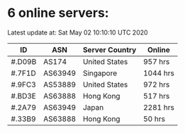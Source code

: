 # 6 online servers:

Latest update at: Sat May 02 10:10:10 UTC 2020

| ID | ASN | Server Country | Online |
| -- | --- | -------------- | ------ |
| #.D09B | AS174 | United States | 957 hrs |
| #.7F1D | AS63949 | Singapore | 1044 hrs |
| #.9FC3 | AS53889 | United States | 972 hrs |
| #.BD3E | AS63888 | Hong Kong | 517 hrs |
| #.2A79 | AS63949 | Japan | 2281 hrs |
| #.33B9 | AS63888 | Hong Kong | 50 hrs |

